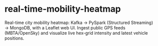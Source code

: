 # real-time-mobility-heatmap
Real-time city mobility heatmap: Kafka → PySpark (Structured Streaming) → MongoDB, with a Leaflet web UI. Ingest public GPS feeds (MBTA/OpenSky) and visualize live hex-grid intensity and latest vehicle positions.

